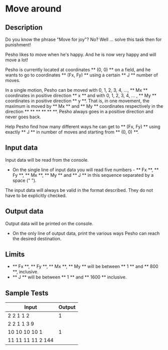 # Move around

## Description

Do you know the phrase "Move for joy"? No? Well ... solve this task then for punishment!

Pesho likes to move when he's happy. And he is now very happy and will move a lot!

Pesho is currently located at coordinates ** (0, 0) ** on a field, and he wants to go to coordinates ** (Fx, Fy) ** using a certain ** J ** number of moves.

In a single motion, Pesho can be moved with 0, 1, 2, 3, 4, ..., ** Mx ** coordinates in positive direction ** x ** and with 0, 1, 2, 3, 4, ... , ** My ** coordinates in positive direction ** y **. That is, in one movement, the maximum is moved by ** Mx ** and ** My ** coordinates respectively in the direction ** ** ** ** ** **. Pesho always goes in a positive direction and never goes back.

Help Pesho find how many different ways he can get to ** (Fx, Fy) ** using exactly ** J ** in number of moves and starting from ** (0, 0) **.

## Input data

Input data will be read from the console.

- On the single line of input data you will read five numbers - ** Fx **, ** Fy **, ** Mx **, ** My ** and ** J ** in this sequence separated by a space (" ").

The input data will always be valid in the format described. They do not have to be explicitly checked.

## Output data

Output data will be printed on the console.

- On the only line of output data, print the various ways Pesho can reach the desired destination.

## Limits

- ** Fx **, ** Fy **, ** Mx **, ** My ** will be between ** 1 ** and ** 800 **, inclusive.
- ** J ** will be between ** 1 ** and ** 1600 ** inclusive.

## Sample Tests

| Input | Output |
| ------------- | ------
| 2 2 1 1 2 | 1 |
| 2 2 1 1 3 9 |
| 10 10 10 10 1 | 1 |
| 11 11 11 11 2 144 |
